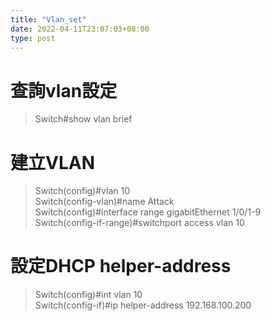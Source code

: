 ```yaml
---
title: "Vlan_set"
date: 2022-04-11T23:07:03+08:00
type: post
---
```


# 查詢vlan設定  
> Switch#show vlan brief 


# 建立VLAN
> Switch(config)#vlan 10  
Switch(config-vlan)#name Attack  
Switch(config)#interface range gigabitEthernet 1/0/1-9  
Switch(config-if-range)#switchport  access  vlan 10  

# 設定DHCP helper-address
> Switch(config)#int vlan 10  
Switch(config-if)#ip helper-address 192.168.100.200  


